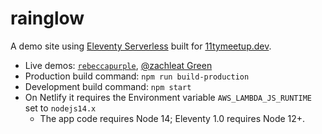 # rainglow

A demo site using [Eleventy Serverless](https://www.11ty.dev/docs/plugins/serverless/) built for [11tymeetup.dev](https://11tymeetup.dev/).

* Live demos: [`rebeccapurple`](https://rainglow.zachleat.dev/rebeccapurple/), [@zachleat Green](https://rainglow.zachleat.dev/3b5f3b/)
* Production build command: `npm run build-production`
* Development build command: `npm start`
* On Netlify it requires the Environment variable `AWS_LAMBDA_JS_RUNTIME` set to `nodejs14.x`
  * The app code requires Node 14; Eleventy 1.0 requires Node 12+.